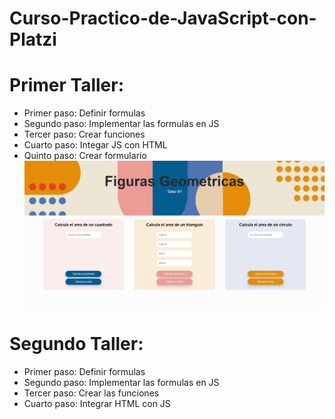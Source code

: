 # Curso-Practico-de-JavaScript-con-Platzi

# Primer Taller:
- Primer paso: Definir formulas
- Segundo paso: Implementar las formulas en JS
- Tercer paso: Crear funciones
- Cuarto paso: Integar JS con HTML
- Quinto paso: Crear formulario
![Image text](https://github.com/Yokaleis/Curso-Practico-de-JavaScript-con-Platzi/blob/main/img/Captura%20web_1-6-2022_212429_.jpeg)

# Segundo Taller:
- Primer paso: Definir formulas
- Segundo paso: Implementar las formulas en JS
- Tercer paso: Crear las funciones
- Cuarto paso: Integrar HTML con JS 